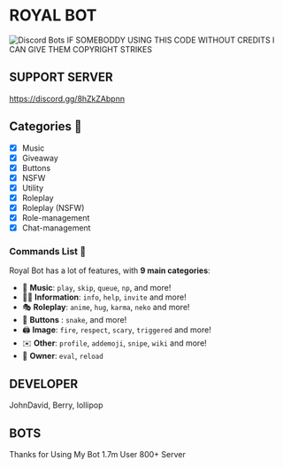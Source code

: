 # ROYAL BOT
![Discord Bots](https://top.gg/api/widget/787260574551375903.svg)
IF SOMEBODDY USING THIS CODE WITHOUT CREDITS I CAN GIVE THEM COPYRIGHT STRIKES 


## SUPPORT SERVER 
https://discord.gg/8hZkZAbpnn

## Categories 📑
- [x] Music
- [x] Giveaway
- [x] Buttons
- [x] NSFW
- [x] Utility
- [X] Roleplay
- [X] Roleplay (NSFW)
- [X] Role-management
- [X] Chat-management
### Commands List 💫 

Royal Bot has a lot of features, with **9 main categories**:

*   🎵 **Music**: `play`, `skip`, `queue`, `np`, and more! 
*   👩‍💼 **Information**: `info`, `help`, `invite` and more! 
*   🎭 **Roleplay**: `anime`, `hug`, `karma`, `neko` and more! 
*   🔘 **Buttons** : `snake`,  and more!
*   🖨️ **Image**: `fire`, `respect`, `scary`, `triggered` and more! 
*   ✉️ **Other**: `profile`, `addemoji`, `snipe`, `wiki` and more!
*   👑 **Owner**: `eval`, `reload`
## DEVELOPER
JohnDavid, Berry, lollipop
## BOTS
Thanks for Using My Bot 1.7m User 800+ Server


